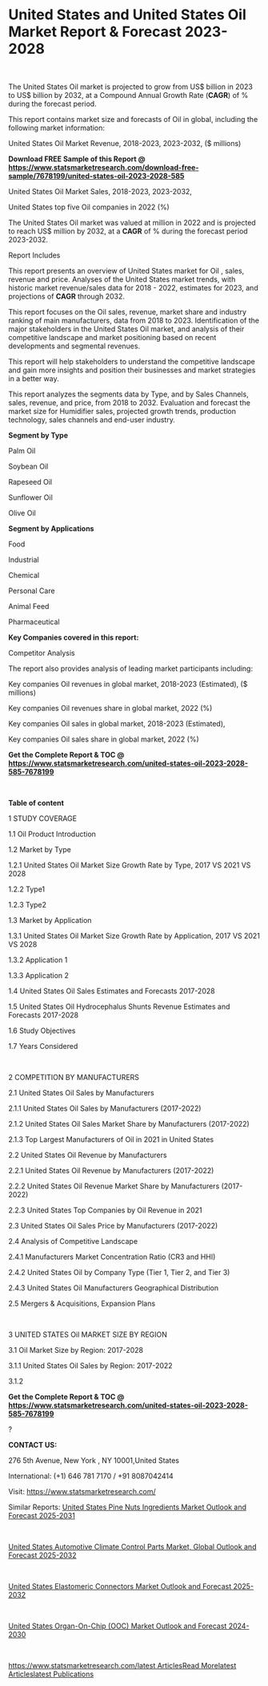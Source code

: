 <h1>United States and United States Oil Market Report & Forecast 2023-2028</h1><br/><p>The United States Oil market is projected to grow from US$ billion in 2023 to US$ billion by 2032, at a Compound Annual Growth Rate (<strong>CAGR</strong>) of % during the forecast period.</p>
 
 
 
 <p>This report contains market size and forecasts of Oil in global, including the following market information:</p>
 
 
 
 <p>United States Oil Market Revenue, 2018-2023, 2023-2032, ($ millions)</p>
 
 
 
 <p><strong>Download FREE Sample of this Report @ <a href="https://www.statsmarketresearch.com/download-free-sample/7678199/united-states-oil-2023-2028-585">https://www.statsmarketresearch.com/download-free-sample/7678199/united-states-oil-2023-2028-585</a></strong></p>
 
 
 
 <p>United States Oil Market Sales, 2018-2023, 2023-2032,</p>
 
 
 
 <p>United States top five Oil companies in 2022 (%)</p>
 
 
 
 <p>The United States Oil market was valued at million in 2022 and is projected to reach US$ million by 2032, at a <strong>CAGR</strong> of % during the forecast period 2023-2032.</p>
 
 
 
 <p>Report Includes</p>
 
 
 
 <p>This report presents an overview of United States market for Oil , sales, revenue and price. Analyses of the United States market trends, with historic market revenue/sales data for 2018 - 2022, estimates for 2023, and projections of <strong>CAGR</strong> through 2032.</p>
 
 
 
 <p>This report focuses on the Oil sales, revenue, market share and industry ranking of main manufacturers, data from 2018 to 2023. Identification of the major stakeholders in the United States Oil market, and analysis of their competitive landscape and market positioning based on recent developments and segmental revenues.</p>
 
 
 
 <p>This report will help stakeholders to understand the competitive landscape and gain more insights and position their businesses and market strategies in a better way.</p>
 
 
 
 <p>This report analyzes the segments data by Type, and by Sales Channels, sales, revenue, and price, from 2018 to 2032. Evaluation and forecast the market size for Humidifier sales, projected growth trends, production technology, sales channels and end-user industry.</p>
 
 
 
 <p><strong>Segment by Type</strong></p>
 
 
 
 <p>Palm Oil</p>
 
 
 
 <p>Soybean Oil</p>
 
 
 
 <p>Rapeseed Oil</p>
 
 
 
 <p>Sunflower Oil</p>
 
 
 
 <p>Olive Oil</p>
 
 
 
 <p><strong>Segment <strong><strong>by Applications</strong></strong></strong></p>
 
 
 
 <p>Food</p>
 
 
 
 <p>Industrial</p>
 
 
 
 <p>Chemical</p>
 
 
 
 <p>Personal Care</p>
 
 
 
 <p>Animal Feed</p>
 
 
 
 <p>Pharmaceutical</p>
 
 
 
 <p><strong>Key Companies covered in this report:</strong></p>
 
 
 
 <p>Competitor Analysis</p>
 
 
 
 <p>The report also provides analysis of leading market participants including:</p>
 
 
 
 <p>Key companies Oil revenues in global market, 2018-2023 (Estimated), ($ millions)</p>
 
 
 
 <p>Key companies Oil revenues share in global market, 2022 (%)</p>
 
 
 
 <p>Key companies Oil sales in global market, 2018-2023 (Estimated),</p>
 
 
 
 <p>Key companies Oil sales share in global market, 2022 (%)</p>
 
 
 
 <div><b>Get the Complete Report & TOC @ <a href="https://www.statsmarketresearch.com/united-states-oil-2023-2028-585-7678199">https://www.statsmarketresearch.com/united-states-oil-2023-2028-585-7678199</a></b></div>
 
 
 
 <p><br />
 
 <b>Table of content</b></p>
 
 
 
 <p>1 STUDY COVERAGE<br />
 
 1.1 Oil Product Introduction<br />
 
 1.2 Market by Type<br />
 
 1.2.1 United States Oil Market Size Growth Rate by Type, 2017 VS 2021 VS 2028<br />
 
 1.2.2 Type1<br />
 
 1.2.3 Type2<br />
 
 1.3 Market by Application<br />
 
 1.3.1 United States Oil Market Size Growth Rate by Application, 2017 VS 2021 VS 2028<br />
 
 1.3.2 Application 1<br />
 
 1.3.3 Application 2<br />
 
 1.4 United States Oil Sales Estimates and Forecasts 2017-2028<br />
 
 1.5 United States Oil Hydrocephalus Shunts Revenue Estimates and Forecasts 2017-2028<br />
 
 1.6 Study Objectives<br />
 
 1.7 Years Considered<br />
 
 <br />
 
 2 COMPETITION BY MANUFACTURERS<br />
 
 2.1 United States Oil Sales by Manufacturers<br />
 
 2.1.1 United States Oil Sales by Manufacturers (2017-2022)<br />
 
 2.1.2 United States Oil Sales Market Share by Manufacturers (2017-2022)<br />
 
 2.1.3 Top Largest Manufacturers of Oil in 2021 in United States<br />
 
 2.2 United States Oil Revenue by Manufacturers<br />
 
 2.2.1 United States Oil Revenue by Manufacturers (2017-2022)<br />
 
 2.2.2 United States Oil Revenue Market Share by Manufacturers (2017-2022)<br />
 
 2.2.3 United States Top Companies by Oil Revenue in 2021<br />
 
 2.3 United States Oil Sales Price by Manufacturers (2017-2022)<br />
 
 2.4 Analysis of Competitive Landscape<br />
 
 2.4.1 Manufacturers Market Concentration Ratio (CR3 and HHI)<br />
 
 2.4.2 United States Oil by Company Type (Tier 1, Tier 2, and Tier 3)<br />
 
 2.4.3 United States Oil Manufacturers Geographical Distribution<br />
 
 2.5 Mergers & Acquisitions, Expansion Plans<br />
 
 <br />
 
 3 UNITED STATES Oil MARKET SIZE BY REGION<br />
 
 3.1 Oil Market Size by Region: 2017-2028<br />
 
 3.1.1 United States Oil Sales by Region: 2017-2022<br />
 
 3.1.2</p>
 
 
 
 <div><b>Get the Complete Report & TOC @ <a href="https://www.statsmarketresearch.com/united-states-oil-2023-2028-585-7678199">https://www.statsmarketresearch.com/united-states-oil-2023-2028-585-7678199</a></b></div>
 
 
 
 <p>? </p>
 
 
 
 <p><b>CONTACT US:</b><br />
 
 276 5th Avenue, New York , NY 10001,United States<br />
 
 International: (+1) 646 781 7170 / +91 8087042414<br />
 
 Visit: <a href="https://www.statsmarketresearch.com/">https://www.statsmarketresearch.com/</a><br />
 
 Similar Reports: <a href="https://www.statsmarketresearch.com/united-states-oil-2023-2028-585-7678199">United States Pine Nuts Ingredients Market Outlook and Forecast 2025-2031</a><br />
 
 <br />
 
 <a href="https://www.statsmarketresearch.com/united-states-oil-2023-2028-585-7678199">United States Automotive Climate Control Parts Market, Global Outlook and Forecast 2025-2032</a><br />
 
 <br />
 
 <a href="https://www.statsmarketresearch.com/united-states-oil-2023-2028-585-7678199">United States Elastomeric Connectors Market Outlook and Forecast 2025-2032</a><br />
 
 <br />
 
 <a href="https://www.statsmarketresearch.com/united-states-oil-2023-2028-585-7678199">United States Organ-On-Chip (OOC) Market Outlook and Forecast 2024-2030</a><br />
 
 <br />
 
 <a href="https://gyeongbokgung.com">https://www.statsmarketresearch.com/</a><a href="https://hallyeomaritime.com">latest Articles</a><a href="https://jingwansa.com">Read More</a><a href="https://nguoiviet.jp/">latest Articles</a><a href="https://www.intelmarketresearch.com/">latest Publications</a></p>